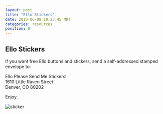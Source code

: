 ```yaml
---
layout: post
title: "Ello Stickers"
date: 2015-06-08 10:23:45 MDT
categories: resources
position: 9
---
```


## Ello Stickers

If you want free Ello buttons and stickers, send a self-addressed stamped envelope to:

Ello Please Send Me Stickers!<br>
1610 Little Raven Street<br>
Denver, CO 80202

Enjoy.

![sticker](https://d324imu86q1bqn.cloudfront.net/uploads/asset/attachment/2566781/ello-optimized-877f507d.jpg)

